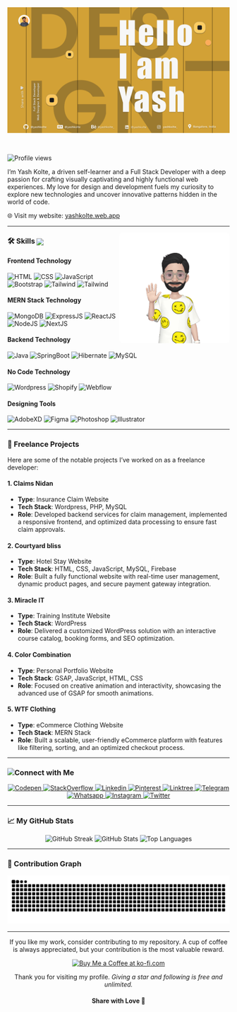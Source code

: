 <picture>
  <source media="(prefers-color-scheme: dark)" srcset="./hero-dark.png">
  <img alt="Text changing depending on mode. Light: 'So light!' Dark: 'So dark!'" src="./hero-light.png">
</picture>

&nbsp;

![Profile views](https://komarev.com/ghpvc/?username=yashkolte&color=yellow&style=plastic)

<p>
I’m Yash Kolte, a driven self-learner and a Full Stack Developer with a deep passion for crafting visually captivating and highly functional web experiences. My love for design and development fuels my curiosity to explore new technologies and uncover innovative patterns hidden in the world of code.
</p>

<p align="left">
  🌐 Visit my website: <a href="https://yashkolte.web.app" target="_blank">yashkolte.web.app</a>
</p>


---

<img align="right" width="250px" alt="Emoji Animation" src="./Images/MyEmoji_20240708_153913_17204333531900.gif" style="border-radius: 8px; object-fit: contain;" />

### 🛠 Skills <img align="center" width="30px" src="https://media2.giphy.com/media/QssGEmpkyEOhBCb7e1/giphy.gif?cid=ecf05e47a0n3gi1bfqntqmob8g9aid1oyj2wr3ds3mg700bl&rid=giphy.gif">

#### Frontend Technology

![HTML](https://img.shields.io/badge/-HTML-05122A?style=flat&logo=HTML5)
![CSS](https://img.shields.io/badge/-CSS-05122A?style=flat&logo=CSS3&logoColor=1572B6)
![JavaScript](https://img.shields.io/badge/-JavaScript-05122A?style=flat&logo=javascript)
![Bootstrap](https://img.shields.io/badge/-Bootstrap-05122A?style=flat&logo=bootstrap&logoColor=563D7C)
![Tailwind](https://img.shields.io/badge/-Tailwind-05122A?style=flat&logo=tailwindcss&logoColor=38bdf8)
![Tailwind](https://img.shields.io/badge/-Tailwind-05122A?style=flat&logo=gsap&logoColor=38bdf8)

#### MERN Stack Technology

![MongoDB](https://img.shields.io/badge/-MongoDB-05122A?style=flat&logo=mongodb&logoColor=47A248)
![ExpressJS](https://img.shields.io/badge/-Express-05122A?style=flat&logo=express&logoColor=ffffff)
![ReactJS](https://img.shields.io/badge/-React-05122A?style=flat&logo=react&logoColor=61DAFB)
![NodeJS](https://img.shields.io/badge/-Node.js-05122A?style=flat&logo=nodedotjs&logoColor=339933)
![NextJS](https://img.shields.io/badge/-Next.js-05122A?style=flat&logo=nextdotjs&logoColor=ffffff)

#### Backend Technology

![Java](https://img.shields.io/badge/-Java-05122A?style=flat&logo=java&logoColor=3776AB)
![SpringBoot](https://img.shields.io/badge/-SpringBoot-05122A?style=flat&logo=springboot&logoColor=092E20)
![Hibernate](https://img.shields.io/badge/-Hibernate-05122A?style=flat&logo=hibernate&logoColor=59666C)
![MySQL](https://img.shields.io/badge/-MySQL-05122A?style=flat&logo=mysql&logoColor=4479A1)

#### No Code Technology

![Wordpress](https://img.shields.io/badge/-Wordpress-05122A?style=flat&logo=wordpress&logoColor=ffffff)
![Shopify](https://img.shields.io/badge/-Shopify-05122A?style=flat&logo=shopify&logoColor=7AB55C)
![Webflow](https://img.shields.io/badge/-Webflow-05122A?style=flat&logo=webflow&logoColor=4353FF)

#### Designing Tools

![AdobeXD](https://img.shields.io/badge/-AdobeXD-05122A?style=flat&logo=adobe-xd)
![Figma](https://img.shields.io/badge/-Figma-05122A?style=flat&logo=figma)
![Photoshop](https://img.shields.io/badge/-Photoshop-05122A?style=flat&logo=adobe-photoshop)
![Illustrator](https://img.shields.io/badge/-Illustrator-05122A?style=flat&logo=adobe-illustrator)

---

### 📌 Freelance Projects

Here are some of the notable projects I’ve worked on as a freelance developer:

#### 1. **Claims Nidan**  
- **Type**: Insurance Claim Website  
- **Tech Stack**: Wordpress, PHP, MySQL
- **Role**: Developed backend services for claim management, implemented a responsive frontend, and optimized data processing to ensure fast claim approvals.

#### 2. **Courtyard bliss**  
- **Type**: Hotel Stay Website  
- **Tech Stack**: HTML, CSS, JavaScript, MySQL, Firebase
- **Role**: Built a fully functional website with real-time user management, dynamic product pages, and secure payment gateway integration.

#### 3. **Miracle IT**  
- **Type**: Training Institute Website  
- **Tech Stack**: WordPress  
- **Role**: Delivered a customized WordPress solution with an interactive course catalog, booking forms, and SEO optimization.

#### 4. **Color Combination**  
- **Type**: Personal Portfolio Website  
- **Tech Stack**: GSAP, JavaScript, HTML, CSS  
- **Role**: Focused on creative animation and interactivity, showcasing the advanced use of GSAP for smooth animations.

#### 5. **WTF Clothing**  
- **Type**: eCommerce Clothing Website  
- **Tech Stack**: MERN Stack  
- **Role**: Built a scalable, user-friendly eCommerce platform with features like filtering, sorting, and an optimized checkout process.

---

### Connect with Me <img align="left" src='https://raw.githubusercontent.com/ShahriarShafin/ShahriarShafin/main/Assets/handshake.gif' height="30px">

<div align="center">
  <a href="https://codepen.io/Yash-Kolte" target="_blank">
    <img alt="Codepen" src="https://img.shields.io/badge/Codepen-000000?style=for-the-badge&logo=codepen&logoColor=white" />
  </a>
  <a href="https://stackoverflow.com/users/13671105/yash-kolte" target="_blank">
    <img alt="StackOverflow" src="https://img.shields.io/badge/StackOverflow-e7700d?style=for-the-badge&logo=stackoverflow&logoColor=white" />
  </a>
  <a href="https://www.linkedin.com/in/yashkolte/" target="_blank">
    <img alt="Linkedin" src="https://img.shields.io/badge/LinkedIn-0077B5?style=for-the-badge&logo=linkedin&logoColor=white" />
  </a>
  <a href="https://in.pinterest.com/yashkolte_/" target="_blank">
    <img alt="Pinterest" src="https://img.shields.io/badge/Pinterest-%23E60023?style=for-the-badge&logo=pinterest&logoColor=white" />
  </a>
  <a href="https://linktr.ee/yashkolte" target="_blank">
    <img alt="Linktree" src="https://img.shields.io/badge/linktree-39E09B?style=for-the-badge&logo=linktree&logoColor=white" />
  </a>
  <a href="https://t.me/yash_kolte" target="_blank">
    <img alt="Telegram" src="https://img.shields.io/badge/Telegram-088cce?style=for-the-badge&logo=telegram&logoColor=white" />
  </a>
  <a href="https://wa.link/vw3q3a" target="_blank">
    <img alt="Whatsapp" src="https://img.shields.io/badge/Whatsapp-25D366?style=for-the-badge&logo=whatsapp&logoColor=white" />
  </a>
  <a href="https://www.instagram.com/yashkolte_" target="_blank">
    <img alt="Instagram" src="https://img.shields.io/badge/Instagram-E4405F?style=for-the-badge&logo=instagram&logoColor=white" />
  </a>
  <a href="https://x.com/yashkolte_" target="_blank">
    <img alt="Twitter" src="https://img.shields.io/badge/X-000000?style=for-the-badge&logo=x&logoColor=white" />
  </a>
</div>

---

### 📈 My GitHub Stats

<div align="center">
  <img src="https://github-readme-streak-stats.herokuapp.com?user=yashkolte&theme=meta-dark&card_width=770&background=45%2C000000%2C130F40&ring=2234AE&fire=7A7ADB&dates=EBEBEB95" alt="GitHub Streak" alt="GitHub Streak">
  <img src="https://github-readme-stats.vercel.app/api?username=yashkolte&include_all_commits=true&count_private=true&show_icons=true&line_height=40&title_color=7A7ADB&icon_color=2234AE&text_color=D3D3D3&bg_color=0,000000,130F40" alt="GitHub Stats">
  <img src="https://github-readme-stats.vercel.app/api/top-langs/?username=yashkolte&include_all_commits=true&count_private=true&show_icons=true&line_height=30&title_color=7A7ADB&icon_color=2234AE&text_color=D3D3D3&bg_color=0,000000,130F40" alt="Top Languages">
</div>

---

### 🐍 Contribution Graph

<picture>
  <source media="(prefers-color-scheme: light)" srcset="https://github.com/yashkolte/yashkolte/blob/output/github-contribution-grid-snake.svg" />
  <source media="(prefers-color-scheme: dark)" srcset="https://github.com/yashkolte/yashkolte/blob/output/github-contribution-grid-snake-dark.svg" />
  <img alt="github-snake" src="github-contribution-grid-snake-dark.svg" />
</picture>

---

<p align="center">
  If you like my work, consider contributing to my repository. A cup of coffee is always appreciated, but your contribution is the most valuable reward.
</p>

<p align="center">
  <a href='https://ko-fi.com/yashkolte' target='_blank'>
    <img src='https://img.shields.io/badge/Buy_Me_A_Coffee-FFDD00?style=for-the-badge&logo=buy-me-a-coffee&logoColor=black' alt='Buy Me a Coffee at ko-fi.com' />
  </a>
  <!-- <a href='https://ko-fi.com/yashkolte' target='_blank'>
    <img src='https://img.shields.io/badge/samsung%20pay-1D49C0?style=for-the-badge&logo=samsung%20pay&logoColor=white' alt='Buy Me a Coffee at ko-fi.com' />
  </a>
  <a href='https://ko-fi.com/yashkolte' target='_blank'>
    <img src='https://img.shields.io/badge/Paytm-002970?style=for-the-badge&logo=paytm&logoColor=00BAF2' alt='Buy Me a Coffee at ko-fi.com' />
  </a> -->
</p>

<p align="center">Thank you for visiting my profile. <i>Giving a star and following is free and unlimited.</i></p>

<h4 align="center">Share with Love 💚</h4>
